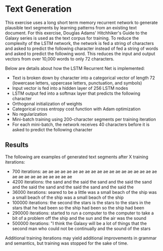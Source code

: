 # Text Generation

This exercise uses a long short term memory recurrent network to generate plausible text segments by learning patterns
from an existing text document. For this exercise, Douglas Adams' Hitchhiker's Guide to the Galaxy series is used as the 
text corpus for training. To reduce the complexity of the LSTM network, the network is fed a string of characters and asked
to predict the following character instead of fed a string of words and asked to predict the following word. This
reduces the input and output vectors from over 10,000 words to only 72 characters.

Below are details about how the LSTM Recurrent Net is implemented:
 - Text is broken down by character into a categorical vector of length 72 (lowercase letters, uppercase letters, punctuation, and symbols)
 - Input vector is fed into a hidden layer of 256 LSTM nodes
 - LSTM output fed into a softmax layer that predicts the following character
 - Orthogonal initialization of weights
 - Categorical cross entropy cost function with Adam optimization
 - No regularization
 - Mini-batch training using 200-character segments per training iteration
 - For each mini-batch, the network receives 40 characters before it is asked to predict the following character

## Results

The following are examples of generated text segments after X training iterations:

 - 700 iterations: ae  ae  ae  ae  ae  ae  ae  ae  ae  ae  ae  ae  ae  ae  ae  ae  ae  ae  ae  ae  ae  ae  ae  ae  ae  ae  ae  ae  ae
 - 4200 iterations: the sand and the said the sand and the said the sand and the said the sand and the said the sand and the said the
 - 36000 iterations:  seared to be a little was a small beach of the ship was a small beach of the ship was a small beach of the ship
 - 100000 iterations: the second the stars is the stars to the stars in the stars that he had been so the ship had been so the ship had been
 - 290000 iterations: started to run a computer to the computer to take a bit of a problem off the ship and the sun and the air was the sound
 - 500000 iterations: "I think the Galaxy will be a lot of things that the second man who could not be continually and the sound of the stars
 
Additional training iterations may yield additional improvements in grammar and semantics, but training was stopped for the sake of time.